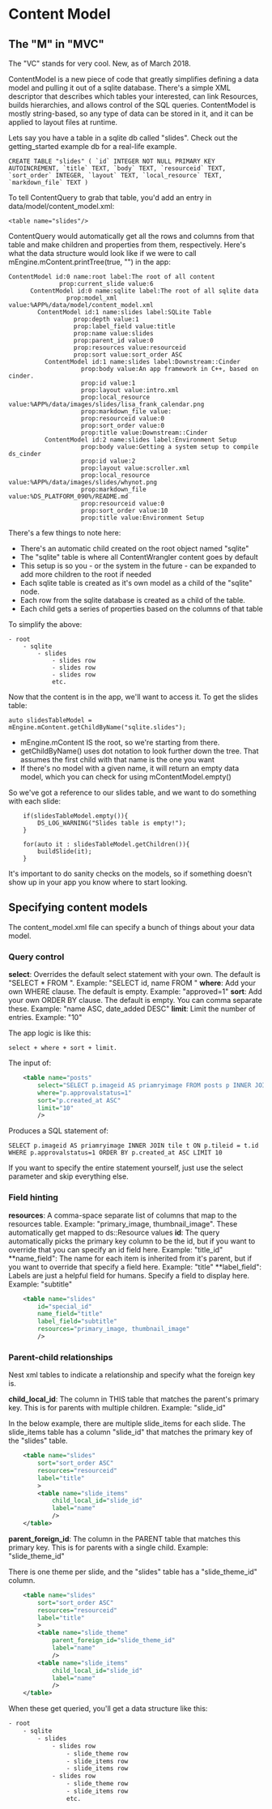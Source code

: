 # Content Model

## The "M" in "MVC"

The "VC" stands for very cool. New, as of March 2018.

ContentModel is a new piece of code that greatly simplifies defining a data model and pulling it out of a sqlite database. There's a simple XML descriptor that describes which tables your interested, can link Resources, builds hierarchies, and allows control of the SQL queries. ContentModel is mostly string-based, so any type of data can be stored in it, and it can be applied to layout files at runtime.

Lets say you have a table in a sqlite db called "slides". Check out the getting_started example db for a real-life example.

    CREATE TABLE "slides" ( `id` INTEGER NOT NULL PRIMARY KEY AUTOINCREMENT, `title` TEXT, `body` TEXT, `resourceid` TEXT, `sort_order` INTEGER, `layout` TEXT, `local_resource` TEXT, `markdown_file` TEXT )
	
To tell ContentQuery to grab that table, you'd add an entry in data/model/content_model.xml:

   	<table name="slides"/>
	
ContentQuery would automatically get all the rows and columns from that table and make children and properties from them, respectively. Here's what the data structure would look like if we were to call mEngine.mContent.printTree(true, "") in the app:

````
ContentModel id:0 name:root label:The root of all content
              prop:current_slide value:6
      ContentModel id:0 name:sqlite label:The root of all sqlite data
                prop:model_xml value:%APP%/data/model/content_model.xml
        ContentModel id:1 name:slides label:SQLite Table
                  prop:depth value:1
                  prop:label_field value:title
                  prop:name value:slides
                  prop:parent_id value:0
                  prop:resources value:resourceid
                  prop:sort value:sort_order ASC
          ContentModel id:1 name:slides label:Downstream::Cinder
                    prop:body value:An app framework in C++, based on cinder.
                    prop:id value:1
                    prop:layout value:intro.xml
                    prop:local_resource value:%APP%/data/images/slides/lisa_frank_calendar.png
                    prop:markdown_file value:
                    prop:resourceid value:0
                    prop:sort_order value:0
                    prop:title value:Downstream::Cinder
          ContentModel id:2 name:slides label:Environment Setup
                    prop:body value:Getting a system setup to compile ds_cinder
                    prop:id value:2
                    prop:layout value:scroller.xml
                    prop:local_resource value:%APP%/data/images/slides/whynot.png
                    prop:markdown_file value:%DS_PLATFORM_090%/README.md
                    prop:resourceid value:0
                    prop:sort_order value:10
                    prop:title value:Environment Setup
````

There's a few things to note here:

* There's an automatic child created on the root object named "sqlite"
* The "sqlite" table is where all ContentWrangler content goes by default
* This setup is so you - or the system in the future - can be expanded to add more children to the root if needed
* Each sqlite table is created as it's own model as a child of the "sqlite" node.
* Each row from the sqlite database is created as a child of the table.
* Each child gets a series of properties based on the columns of that table

To simplify the above:

````
- root
	- sqlite
		- slides
			- slides row
			- slides row
			- slides row
			etc.
````

Now that the content is in the app, we'll want to access it. To get the slides table:

    auto slidesTableModel = mEngine.mContent.getChildByName("sqlite.slides");
	
* mEngine.mContent IS the root, so we're starting from there. 
* getChildByName() uses dot notation to look further down the tree. That assumes the first child with that name is the one you want
* If there's no model with a given name, it will return an empty data model, which you can check for using mContentModel.empty()

So we've got a reference to our slides table, and we want to do something with each slide:

````
	if(slidesTableModel.empty()){
		DS_LOG_WARNING("Slides table is empty!");
	}

	for(auto it : slidesTableModel.getChildren()){
		buildSlide(it);
	}
````

It's important to do sanity checks on the models, so if something doesn't show up in your app you know where to start looking.

## Specifying content models

The content_model.xml file can specify a bunch of things about your data model. 

### Query control

**select**: Overrides the default select statement with your own. The default is "SELECT * FROM ". Example: "SELECT id, name FROM "
**where**: Add your own WHERE clause. The default is empty. Example: "approved=1"
**sort**: Add your own ORDER BY clause. The default is empty. You can comma separate these. Example: "name ASC, date_added DESC"
**limit**: Limit the number of entries. Example: "10"

The app logic is like this:

    select + where + sort + limit.

The input of:

````XML
	<table name="posts"
		select="SELECT p.imageid AS priamryimage FROM posts p INNER JOIN tile t ON p.tileid = t.id"
		where="p.approvalstatus=1"
		sort="p.created_at ASC"
		limit="10"
		/>
````

Produces a SQL statement of:

    SELECT p.imageid AS priamryimage INNER JOIN tile t ON p.tileid = t.id WHERE p.approvalstatus=1 ORDER BY p.created_at ASC LIMIT 10

If you want to specify the entire statement yourself, just use the select parameter and skip everything else.

### Field hinting

**resources**: A comma-space separate list of columns that map to the resources table. Example: "primary_image, thumbnail_image". These automatically get mapped to ds::Resource values
**id**: The query automatically picks the primary key column to be the id, but if you want to override that you can specify an id field here. Example: "title_id"
**name_field": The name for each item is inherited from it's parent, but if you want to override that specify a field here. Example: "title"
**label_field": Labels are just a helpful field for humans. Specify a field to display here. Example: "subtitle"

````XML
	<table name="slides"
		id="special_id"
		name_field="title"
		label_field="subtitle"
		resources="primary_image, thumbnail_image"
		/>
````

### Parent-child relationships

Nest xml tables to indicate a relationship and specify what the foreign key is.

**child_local_id**: The column in THIS table that matches the parent's primary key. This is for parents with multiple children. Example: "slide_id"

In the below example, there are multiple slide_items for each slide. The slide_items table has a column "slide_id" that matches the primary key of the "slides" table. 

````XML
	<table name="slides"
		sort="sort_order ASC"
		resources="resourceid"
		label="title"
		>
		<table name="slide_items"
			child_local_id="slide_id"
			label="name"
			/>
	</table>
````


**parent_foreign_id**: The column in the PARENT table that matches this primary key. This is for parents with a single child. Example: "slide_theme_id"

There is one theme per slide, and the "slides" table has a "slide_theme_id" column.

````XML
	<table name="slides"
		sort="sort_order ASC"
		resources="resourceid"
		label="title"
		>
		<table name="slide_theme"
			parent_foreign_id="slide_theme_id"
			label="name"
			/>
		<table name="slide_items"
			child_local_id="slide_id"
			label="name"
			/>
	</table>
````

When these get queried, you'll get a data structure like this:

````XML
- root
	- sqlite
		- slides
			- slides row
				- slide_theme row
				- slide_items row
				- slide_items row
			- slides row
				- slide_theme row
				- slide_items row
				etc.
````